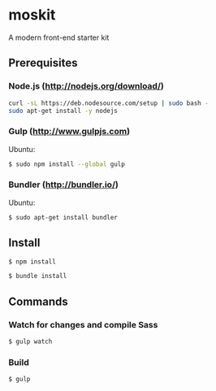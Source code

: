 # moskit

A modern front-end starter kit

## Prerequisites

### Node.js (http://nodejs.org/download/)

```sh
curl -sL https://deb.nodesource.com/setup | sudo bash -
sudo apt-get install -y nodejs
```

### Gulp (http://www.gulpjs.com)

Ubuntu:
```sh
$ sudo npm install --global gulp
```

### Bundler (http://bundler.io/)

Ubuntu:
```sh
$ sudo apt-get install bundler
```

## Install

```sh
$ npm install
```
```sh
$ bundle install
```

## Commands

### Watch for changes and compile Sass
```sh
$ gulp watch
```

### Build
```sh
$ gulp
```
